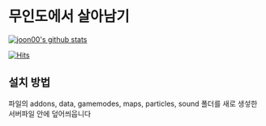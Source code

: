 # 무인도에서 살아남기

[![joon00's github stats](https://github-readme-stats.vercel.app/api?username=joon3812)](https://github.com/anuraghazra/github-readme-stats)
	
  [![Hits](https://hits.seeyoufarm.com/api/count/incr/badge.svg?url=https%3A%2F%2Fgithub.com%2Fzzsza)](https://hits.seeyoufarm.com) 

  
  
## 설치 방법

파일의 addons, data, gamemodes, maps, particles, sound 폴더를 새로 생섷한 서버파일 안에 덮어씌웁니다

